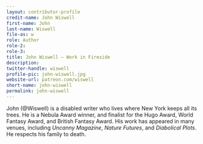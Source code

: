 ```yaml
---
layout: contributor-profile
credit-name: John Wiswell
first-name: John
last-name: Wiswell
file-as: w
role: Author
role-2:
role-3:
title: John Wiswell — Work in Fireside
description:
twitter-handle: wiswell
profile-pic: john-wiswell.jpg
website-url: patreon.com/wiswell
short-name: john-wiswell
permalink: john-wiswell
---
```

John (@Wiswell) is a disabled writer who lives where New York keeps all its trees. He is a Nebula Award winner, and finalist for the Hugo Award, World Fantasy Award, and British Fantasy Award. His work has appeared in many venues, including _Uncanny Magazine_, _Nature Futures_, and _Diabolical Plots_. He respects his family to death.
